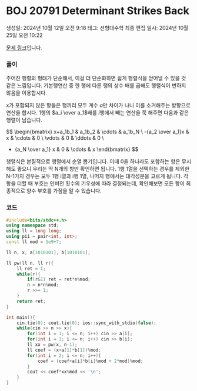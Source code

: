 # BOJ 20791 Determinant Strikes Back

생성일: 2024년 10월 12일 오전 9:18
태그: 선형대수학
최종 편집 일시: 2024년 10월 25일 오전 10:22

[문제 링크](http://boj.kr/20791)입니다.

### 풀이

주어진 행렬의 형태가 단순해서, 이걸 더 단순화하면 쉽게 행렬식을 얻어낼 수 있을 것 같은 느낌입니다. 기본행연산 중 한 행에 다른 행의 상수 배를 곱해도 행렬식이 변하지 않음을 이용합시다.

x가 포함되지 않은 항들은 행끼리 모두 계수 $a$만 차이가 나니 이를 소거해주는 방향으로 연산을 합시다. 1행의 $a_i \over a_1$배를 $i$행에서 빼는 연산을 쭉 해주면 다음과 같은 행렬이 남습니다.

$$
\begin{bmatrix}
x+a_1b_1 & a_1b_2 & \cdots & a_1b_N \\
-{a_2 \over a_1}x & x & \cdots & 0 \\
\vdots & 0 & \ddots & 0 \\
- {a_N \over a_1} x & 0 & \cdots & x
\end{bmatrix}
$$

행렬식은 본질적으로 행렬에서 순열 뽑기입니다. 이때 0을 하나라도 포함하는 항은 무시해도 좋으니 우리는 딱 N개의 항만 확인하면 됩니다. 1행 1열을 선택하는 경우를 제외한 N-1가지 경우는 모두 1행 i열과 i행 1열, 나머지 행에서는 대각성분을 고르게 됩니다. 각 항을 더할 때 부호는 인버전 횟수의 기우성에 따라 결정되는데, 확인해보면 모든 항이 최종적으로 양수 부호를 가짐을 알 수 있습니다.

### 코드

```cpp
#include<bits/stdc++.h>
using namespace std;
using ll = long long;
using pii = pair<int, int>;
const ll mod = 1e9+7;

ll n, x, a[1010101], b[1010101];

ll pw(ll n, ll r){
	ll ret = 1;
	while(r){
		if(r&1) ret = ret*n%mod;
		n = n*n%mod;
		r >>= 1;
	}
	return ret;
}

int main(){
	cin.tie(0); cout.tie(0); ios::sync_with_stdio(false);
	while(cin >> n >> x){
		for(int i = 1; i <= n; i++) cin >> a[i];
		for(int i = 1; i <= n; i++) cin >> b[i];
		ll xx = pw(x, n-1);
		ll coef = (x+a[1]*b[1])%mod;
		for(int i = 2; i <= n; i++){
			coef = (coef+a[i]*b[i]%mod + 2*mod)%mod;
		}
		cout << coef*xx%mod << '\n';
	}
}
```